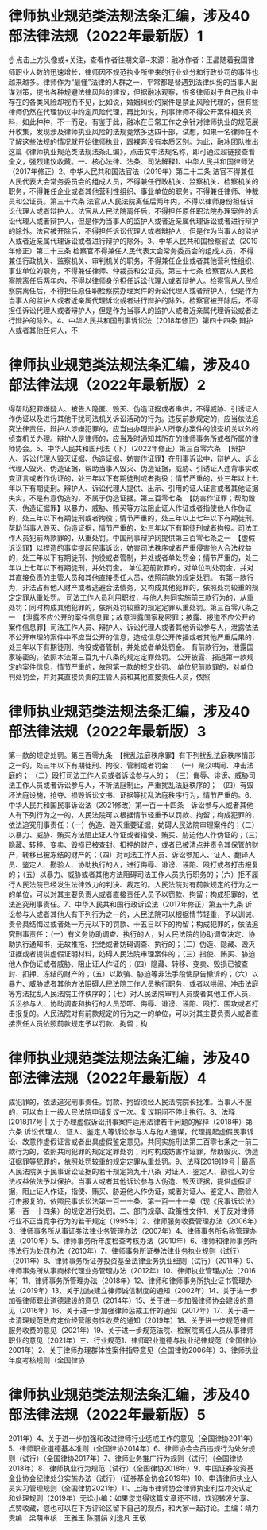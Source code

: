 # 律师执业规范类法规法条汇编，涉及40部法律法规（2022年最新版）1

☝ 点击上方头像或+关注，查看作者往期文章~来源：融冰作者：王晶随着我国律师职业人数的迅速增长，律师因不规范执业所带来的行业处分和行政处罚的事件也越来越多。律师作为“最懂”法律的人群之一，平常都是替遇到法律纠纷的当事人出谋划策，提出各种规避法律风险的建议，但据融冰观察，很多律师对于自己执业中存在的各类风险却视而不见，比如说，婚姻纠纷的案件是禁止风险代理的，但有些律师仍然在代理协议中约定风险代理，再比如说，刑事律师不得公开案件相关资料，如此种种，不一而足。有鉴于此，融冰在日常工作之余针对律师执业的规范展开收集，发现涉及律师执业风险的法规竟然多达四十部，试想，如果一名律师在不了解这些法规的情况就开始律师执业，跟裸奔没有本质区别。为此，融冰团队推出这篇《律师执业规范类法规法条汇编》，点击文中法规名称，即可通过超链接查看全文，强烈建议收藏。一、核心法律、法条、司法解释1、中华人民共和国律师法（2017年修正）2、中华人民共和国法官法（2019年）第二十二条    法官不得兼任人民代表大会常务委员会的组成人员，不得兼任行政机关、监察机关、检察机关的职务，不得兼任企业或者其他营利性组织、事业单位的职务，不得兼任律师、仲裁员和公证员。第三十六条    法官从人民法院离任后两年内，不得以律师身份担任诉讼代理人或者辩护人。法官从人民法院离任后，不得担任原任职法院办理案件的诉讼代理人或者辩护人，但是作为当事人的监护人或者近亲属代理诉讼或者进行辩护的除外。法官被开除后，不得担任诉讼代理人或者辩护人，但是作为当事人的监护人或者近亲属代理诉讼或者进行辩护的除外。3、中华人民共和国检察官法（2019年修正）第二十三条  检察官不得兼任人民代表大会常务委员会的组成人员，不得兼任行政机关、监察机关、审判机关的职务，不得兼任企业或者其他营利性组织、事业单位的职务，不得兼任律师、仲裁员和公证员。第三十七条  检察官从人民检察院离任后两年内，不得以律师身份担任诉讼代理人或者辩护人。检察官从人民检察院离任后，不得担任原任职检察院办理案件的诉讼代理人或者辩护人，但是作为当事人的监护人或者近亲属代理诉讼或者进行辩护的除外。检察官被开除后，不得担任诉讼代理人或者辩护人，但是作为当事人的监护人或者近亲属代理诉讼或者进行辩护的除外。4、中华人民共和国刑事诉讼法（2018年修正）第四十四条  辩护人或者其他任何人，不

# 律师执业规范类法规法条汇编，涉及40部法律法规（2022年最新版）2

得帮助犯罪嫌疑人、被告人隐匿、毁灭、伪造证据或者串供，不得威胁、引诱证人作伪证以及进行其他干扰司法机关诉讼活动的行为。违反前款规定的，应当依法追究法律责任，辩护人涉嫌犯罪的，应当由办理辩护人所承办案件的侦查机关以外的侦查机关办理。辩护人是律师的，应当及时通知其所在的律师事务所或者所属的律师协会。5、中华人民共和国刑法（下）（2022年修正）第三百零六条　【辩护人、诉讼代理人毁灭证据、伪造证据、妨害作证罪】在刑事诉讼中，辩护人、诉讼代理人毁灭、伪造证据，帮助当事人毁灭、伪造证据，威胁、引诱证人违背事实改变证言或者作伪证的，处三年以下有期徒刑或者拘役；情节严重的，处三年以上七年以下有期徒刑。辩护人、诉讼代理人提供、出示、引用的证人证言或者其他证据失实，不是有意伪造的，不属于伪造证据。第三百零七条　【妨害作证罪；帮助毁灭、伪造证据罪】以暴力、威胁、贿买等方法阻止证人作证或者指使他人作伪证的，处三年以下有期徒刑或者拘役；情节严重的，处三年以上七年以下有期徒刑。帮助当事人毁灭、伪造证据，情节严重的，处三年以下有期徒刑或者拘役。司法工作人员犯前两款罪的，从重处罚。中国刑事辩护网提供第三百零七条之一　【虚假诉讼罪】以捏造的事实提起民事诉讼，妨害司法秩序或者严重侵害他人合法权益的，处三年以下有期徒刑、拘役或者管制，并处或者单处罚金；情节严重的，处三年以上七年以下有期徒刑，并处罚金。 单位犯前款罪的，对单位判处罚金，并对其直接负责的主管人员和其他直接责任人员，依照前款的规定处罚。 有第一款行为，非法占有他人财产或者逃避合法债务，又构成其他犯罪的，依照处罚较重的规定定罪从重处罚。 司法工作人员利用职权，与他人共同实施前三款行为的，从重处罚；同时构成其他犯罪的，依照处罚较重的规定定罪从重处罚。第三百零八条之一　【泄露不应公开的案件信息罪；故意泄露国家秘密罪；披露、报道不应公开的案件信息罪】司法工作人员、辩护人、诉讼代理人或者其他诉讼参与人，泄露依法不公开审理的案件中不应当公开的信息，造成信息公开传播或者其他严重后果的，处三年以下有期徒刑、拘役或者管制，并处或者单处罚金。 有前款行为，泄露国家秘密的，依照本法第三百九十八条的规定定罪处罚。 公开披露、报道第一款规定的案件信息，情节严重的，依照第一款的规定处罚。 单位犯前款罪的，对单位判处罚金，并对其直接负责的主管人员和其他直接责任人员，依照

# 律师执业规范类法规法条汇编，涉及40部法律法规（2022年最新版）3

第一款的规定处罚。第三百零九条　【扰乱法庭秩序罪】有下列扰乱法庭秩序情形之一的，处三年以下有期徒刑、拘役、管制或者罚金： （一）聚众哄闹、冲击法庭的； （二）殴打司法工作人员或者诉讼参与人的； （三）侮辱、诽谤、威胁司法工作人员或者诉讼参与人，不听法庭制止，严重扰乱法庭秩序的； （四）有毁坏法庭设施，抢夺、损毁诉讼文书、证据等扰乱法庭秩序行为，情节严重的。6、中华人民共和国民事诉讼法（2021修改）第一百一十四条　诉讼参与人或者其他人有下列行为之一的，人民法院可以根据情节轻重予以罚款、拘留；构成犯罪的，依法追究刑事责任：（一）伪造、毁灭重要证据，妨碍人民法院审理案件的；（二）以暴力、威胁、贿买方法阻止证人作证或者指使、贿买、胁迫他人作伪证的；（三）隐藏、转移、变卖、毁损已被查封、扣押的财产，或者已被清点并责令其保管的财产，转移已被冻结的财产的；（四）对司法工作人员、诉讼参加人、证人、翻译人员、鉴定人、勘验人、协助执行的人，进行侮辱、诽谤、诬陷、殴打或者打击报复的；（五）以暴力、威胁或者其他方法阻碍司法工作人员执行职务的；（六）拒不履行人民法院已经发生法律效力的判决、裁定的。人民法院对有前款规定的行为之一的单位，可以对其主要负责人或者直接责任人员予以罚款、拘留；构成犯罪的，依法追究刑事责任。7、中华人民共和国行政诉讼法（2017年修正）第五十九条  诉讼参与人或者其他人有下列行为之一的，人民法院可以根据情节轻重，予以训诫、责令具结悔过或者处一万元以下的罚款、十五日以下的拘留；构成犯罪的，依法追究刑事责任：（一）有义务协助调查、执行的人，对人民法院的协助调查决定、协助执行通知书，无故推拖、拒绝或者妨碍调查、执行的；（二）伪造、隐藏、毁灭证据或者提供虚假证明材料，妨碍人民法院审理案件的；（三）指使、贿买、胁迫他人作伪证或者威胁、阻止证人作证的；（四）隐藏、转移、变卖、毁损已被查封、扣押、冻结的财产的；（五）以欺骗、胁迫等非法手段使原告撤诉的；（六）以暴力、威胁或者其他方法阻碍人民法院工作人员执行职务，或者以哄闹、冲击法庭等方法扰乱人民法院工作秩序的；（七）对人民法院审判人员或者其他工作人员、诉讼参与人、协助调查和执行的人员恐吓、侮辱、诽谤、诬陷、殴打、围攻或者打击报复的。人民法院对有前款规定的行为之一的单位，可以对其主要负责人或者直接责任人员依照前款规定予以罚款、拘留；构

# 律师执业规范类法规法条汇编，涉及40部法律法规（2022年最新版）4

成犯罪的，依法追究刑事责任。罚款、拘留须经人民法院院长批准。当事人不服的，可以向上一级人民法院申请复议一次。复议期间不停止执行。8、法释[2018]17号 | 关于办理虚假诉讼刑事案件适用法律若干问题的解释（2018年）第六条  诉讼代理人、证人、鉴定人等诉讼参与人与他人通谋，代理提起虚假民事诉讼、故意作虚假证言或者出具虚假鉴定意见，共同实施刑法第三百零七条之一前三款行为的，依照共同犯罪的规定定罪处罚；同时构成妨害作证罪，帮助毁灭、伪造证据罪等犯罪的，依照处罚较重的规定定罪从重处罚。9、法释[2019]19号 | 最高人民法院关于民事诉讼证据的若干规定第九十八条 对证人、鉴定人、勘验人的合法权益依法予以保护。当事人或者其他诉讼参与人伪造、毁灭证据，提供虚假证据，阻止证人作证，指使、贿买、胁迫他人作伪证，或者对证人、鉴定人、勘验人打击报复的，依照民事诉讼法第一百一十条、第一百一十一条（现《民事诉讼法》第一百一十四条）的规定进行处罚。二、部门规章、政策性文件1、关于反对律师行业不正当竞争行为的若干规定（1995年）2、律师服务收费管理办法（2006年）3、律师事务所从事证券法律业务管理办法（2007年）4、律师事务所名称管理办法（2010年）5、律师事务所年度检查考核办法（2010年）6、律师和律师事务所违法行为处罚办法（2010年）7、律师事务所证券法律业务执业规则（试行）（2011年）8、律师事务所证券投资基金法律业务执业细则（试行）（2011年）9、律师事务所从事商标代理业务管理办法（2012年）10、律师执业管理办法（2016年）11、律师事务所管理办法（2018年）12、律师和律师事务所执业证书管理办法（2019年）13、关于加快建立律师诚信制度的通知（2002年）14、关于进一步加强律师职业道德建设的意见（2014年）15、关于进一步加强律师协会建设的意见（2016年）16、关于进一步加强律师惩戒工作的通知（2017年）17、关于进一步清理规范政府定价经营服务性收费的通知（2019年）18、关于进一步规范律师服务收费的意见（2021年）19、关于进一步规范法院、检察院离任人员从事律师职业的意见（2021年）三、行业规范1、律师职业道德与执业纪律规范（全国律协2001年）2、关于律师办理群体性案件指导意见（全国律协2006年）3、律师执业年度考核规则（全国律协

# 律师执业规范类法规法条汇编，涉及40部法律法规（2022年最新版）5

2011年）4、关于进一步加强和改进律师行业惩戒工作的意见（全国律协2011年）5、律师职业道德基本准则（全国律协2014年）6、律师协会会员违规行为处分规则（试行）（全国律协2017年）7、律师业务推广行为规则（试行）（全国律协2018年）8、律师执业行为规范（试行）（全国律协2018年）9、中国证券投资基金业协会纪律处分实施办法（试行）（证券基金协会2019年）10、申请律师执业人员实习管理规则（全国律协2021年）11、上海市律师协会律师执业利益冲突认定和处理规则（2019年）无讼小编：如果您觉得这篇文章还不错，欢迎转发分享、点赞收藏，您也可以在下方评论区留下自己的观点，和大家一起讨论。主编：靖力责编：梁萌审核：王雅玉 陈丽娟 刘逸凡 王敬

